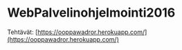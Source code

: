 # WebPalvelinohjelmointi2016

Tehtävät: [https://ooppawadror.herokuapp.com/](https://ooppawadror.herokuapp.com/)
